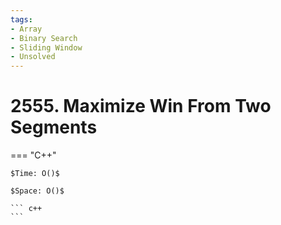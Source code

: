 ```yaml
---
tags:
- Array
- Binary Search
- Sliding Window
- Unsolved
---
```



# 2555. Maximize Win From Two Segments

=== "C++"

    $Time: O()$

    $Space: O()$

    ``` c++
    ```